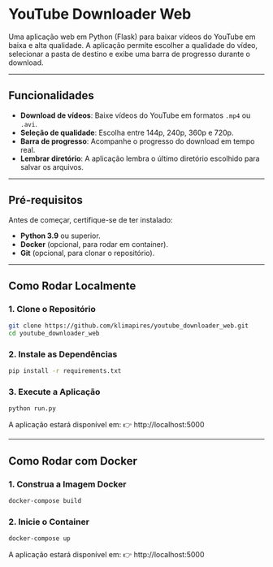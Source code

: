 # YouTube Downloader Web

Uma aplicação web em Python (Flask) para baixar vídeos do YouTube em baixa e alta qualidade. A aplicação permite escolher a qualidade do vídeo, selecionar a pasta de destino e exibe uma barra de progresso durante o download.

---

## Funcionalidades

- **Download de vídeos**: Baixe vídeos do YouTube em formatos `.mp4` ou `.avi`.
- **Seleção de qualidade**: Escolha entre 144p, 240p, 360p e 720p.
- **Barra de progresso**: Acompanhe o progresso do download em tempo real.
- **Lembrar diretório**: A aplicação lembra o último diretório escolhido para salvar os arquivos.

---

## Pré-requisitos

Antes de começar, certifique-se de ter instalado:

- **Python 3.9** ou superior.
- **Docker** (opcional, para rodar em container).
- **Git** (opcional, para clonar o repositório).

---

## Como Rodar Localmente

### 1. Clone o Repositório

```bash
git clone https://github.com/klimapires/youtube_downloader_web.git
cd youtube_downloader_web
```

### 2. Instale as Dependências

```bash
pip install -r requirements.txt
```

### 3. Execute a Aplicação

```bash
python run.py
```
A aplicação estará disponível em:
👉 http://localhost:5000

***

## Como Rodar com Docker

### 1. Construa a Imagem Docker

```bash
docker-compose build
```

### 2. Inicie o Container

```bash
docker-compose up
```
A aplicação estará disponível em:
👉 http://localhost:5000

